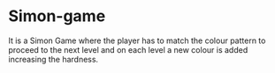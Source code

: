 # Simon-game
It is a Simon Game where the player has to match the colour pattern to proceed to the next level and on each level a new colour is added increasing the hardness.
